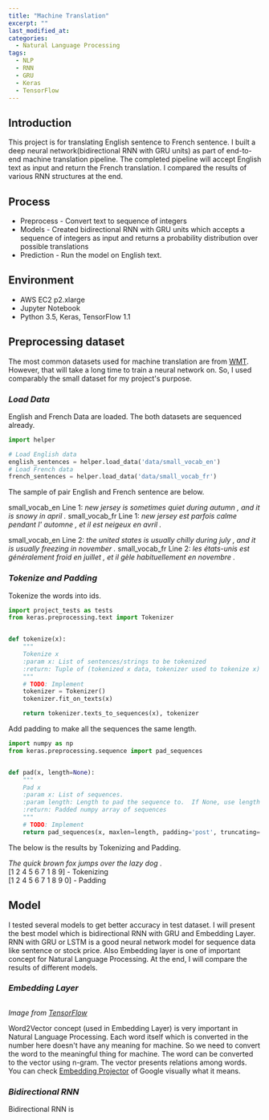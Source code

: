 ```yaml
---
title: "Machine Translation"
excerpt: ""
last_modified_at:
categories:
  - Natural Language Processing
tags:
  - NLP
  - RNN
  - GRU
  - Keras
  - TensorFlow
---
```


## Introduction
This project is for translating English sentence to French sentence.
I built a deep neural network(bidirectional RNN with GRU units) as part of end-to-end machine translation pipeline. The completed pipeline will accept English text as input and return the French translation. I compared the results of various RNN structures at the end.

## Process
* Preprocess - Convert text to sequence of integers
* Models - Created bidirectional RNN with GRU units which accepts a sequence of integers as input and returns a probability distribution over possible translations
* Prediction - Run the model on English text.

## Environment
* AWS EC2 p2.xlarge
* Jupyter Notebook
* Python 3.5, Keras, TensorFlow 1.1

## Preprocessing dataset
The most common datasets used for machine translation are from [WMT](https://http://www.statmt.org/). However, that will take a long time to train a neural network on. So, I used comparably the small dataset for my project's purpose.

### *Load Data*
English and French Data are loaded. The both datasets are sequenced already.
```python
import helper

# Load English data
english_sentences = helper.load_data('data/small_vocab_en')
# Load French data
french_sentences = helper.load_data('data/small_vocab_fr')
```
The sample of pair English and French sentence are below.


small_vocab_en Line 1:  *new jersey is sometimes quiet during autumn , and it is snowy in april .*
small_vocab_fr Line 1:  *new jersey est parfois calme pendant l' automne , et il est neigeux en avril .*

small_vocab_en Line 2:  *the united states is usually chilly during july , and it is usually freezing in november .*
small_vocab_fr Line 2: *les états-unis est généralement froid en juillet , et il gèle habituellement en novembre .*

### *Tokenize and Padding*
Tokenize the words into ids.

```python
import project_tests as tests
from keras.preprocessing.text import Tokenizer


def tokenize(x):
    """
    Tokenize x
    :param x: List of sentences/strings to be tokenized
    :return: Tuple of (tokenized x data, tokenizer used to tokenize x)
    """
    # TODO: Implement
    tokenizer = Tokenizer()
    tokenizer.fit_on_texts(x)

    return tokenizer.texts_to_sequences(x), tokenizer
```

Add padding to make all the sequences the same length.

```python
import numpy as np
from keras.preprocessing.sequence import pad_sequences


def pad(x, length=None):
    """
    Pad x
    :param x: List of sequences.
    :param length: Length to pad the sequence to.  If None, use length of longest sequence in x.
    :return: Padded numpy array of sequences
    """
    # TODO: Implement
    return pad_sequences(x, maxlen=length, padding='post', truncating='post')
```

The below is the results by Tokenizing and Padding.

*The quick brown fox jumps over the lazy dog .*  
[1 2 4 5 6 7 1 8 9]  - Tokenizing  
[1 2 4 5 6 7 1 8 9 0]  - Padding  

## Model

I tested several models to get better accuracy in test dataset. I will present the best model which is bidirectional RNN with GRU and Embedding Layer. RNN with GRU or LSTM is a good neural network model for sequence data like sentence or stock price. Also Embedding layer is one of important concept for Natural Language Processing. At the end, I will compare the results of different models.

### *Embedding Layer*

<img src="https://www.tensorflow.org/images/linear-relationships.png" class="align-center" alt="">  

*Image from _[TensorFlow](https://www.tensorflow.org/tutorials/word2vec)_*      

Word2Vector concept (used in Embedding Layer) is very important in Natural Language Processing. Each word itself which is converted in the number here doesn't have any meaning for machine. So we need to convert the word to the meaningful thing for machine. The word can be converted to the vector using n-gram. The vector presents relations among words. You can check [Embedding Projector](https://projector.tensorflow.org/) of Google visually what it means.

### *Bidirectional RNN*

Bidirectional RNN is
